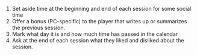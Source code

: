 1. Set aside time at the beginning and end of each session for some social time
2. Offer a bonus (PC-specific) to the player that writes up or summarizes the previous session.
3. Mark what day it is and how much time has passed in the calendar
4. Ask at the end of each session what they liked and disliked about the session.